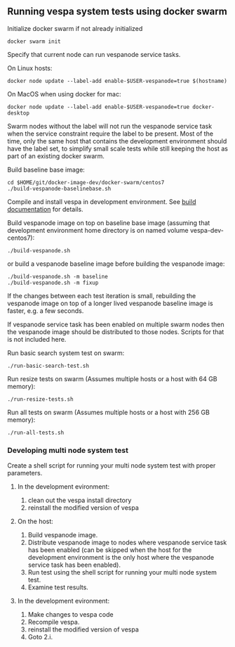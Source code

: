 <!--- Copyright Yahoo. Licensed under the terms of the Apache 2.0 license. See LICENSE in the project root. --->
## Running vespa system tests using docker swarm

Initialize docker swarm if not already initialized

    docker swarm init

Specify that current node can run vespanode service tasks.

On Linux hosts:

    docker node update --label-add enable-$USER-vespanode=true $(hostname)

On MacOS when using docker for mac:

    docker node update --label-add enable-$USER-vespanode=true docker-desktop

Swarm nodes without the label will not run the vespanode service task
when the service constraint require the label to be present. Most of
the time, only the same host that contains the development environment should
have the label set, to simplify small scale tests while still keeping the
host as part of an existing docker swarm.

Build baseline base image:

    cd $HOME/git/docker-image-dev/docker-swarm/centos7
    ./build-vespanode-baselinebase.sh


Compile and install vespa in development environment. See [build documentation](../../README.md) for details.

Build vespanode image on top on baseline base image (assuming that development environment home directory is on named volume vespa-dev-centos7):

    ./build-vespanode.sh

or build a vespanode baseline image before building the vespanode image:

    ./build-vespanode.sh -m baseline
    ./build-vespanode.sh -m fixup

If the changes between each test iteration is small, rebuilding the vespanode image on top of a longer lived vespanode baseline image is faster, e.g. a few seconds.

If vespanode service task has been enabled on multiple swarm nodes then the
vespanode image should be distributed to those nodes. Scripts for that is
not included here.

Run basic search system test on swarm:

    ./run-basic-search-test.sh

Run resize tests on swarm (Assumes multiple hosts or a host with 64 GB memory):

    ./run-resize-tests.sh

Run all tests on swarm (Assumes multiple hosts or a host with 256 GB memory):

    ./run-all-tests.sh

### Developing multi node system test

Create a shell script for running your multi node system test with proper parameters.

1. In the development evironment:
    1. clean out the vespa install directory
    2. reinstall the modified version of vespa
2. On the host:
    1. Build vespanode image.
    2. Distribute vespanode image to nodes where vespanode service task has been enabled (can be skipped when the host for the development environment is the only host where the vespanode service task has been enabled).
    3. Run test using the shell script for running your multi node system test.
    4. Examine test results.

3. In the development evironment:
    1. Make changes to vespa code
    2. Recompile vespa.
    3. reinstall the modified version of vespa
    4. Goto 2.i.
